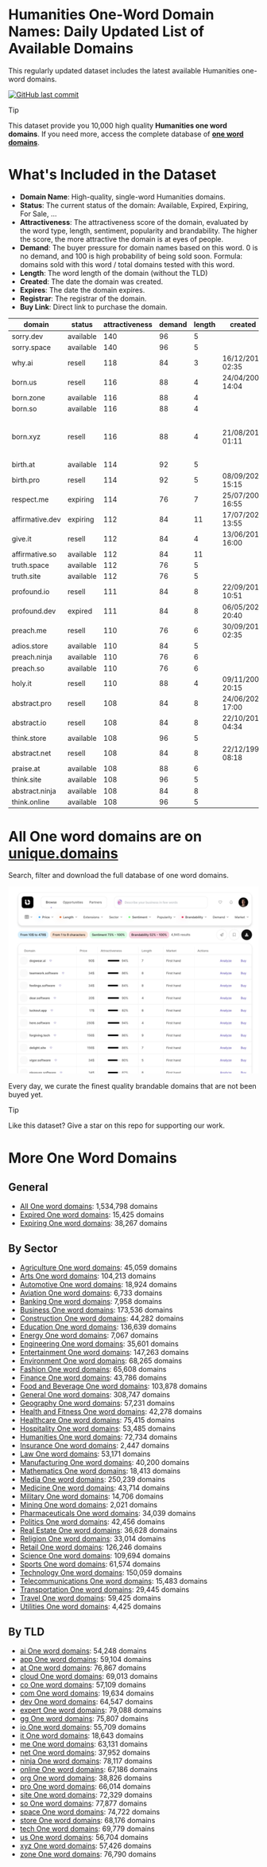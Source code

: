 
# **Humanities One-Word Domain Names**: Daily Updated List of Available Domains

This regularly updated dataset includes the latest available Humanities one-word domains.

[![GitHub last commit](https://img.shields.io/github/last-commit/UniqueDomains/humanities-oneword-domains.svg?style=flat)]() 

> [!TIP]
> This dataset provide you 10,000 high quality **Humanities one word domains**.
> If you need more, access the complete database of **[one word domains](https://unique.domains?utm_source=github&utm_medium=dataset&utm_campaign=Humanities&utm_content=description.top)**.

# What's Included in the Dataset

- **Domain Name**: High-quality, single-word Humanities domains.
- **Status**: The current status of the domain: Available, Expired, Expiring, For Sale, ...
- **Attractiveness**: The attractiveness score of the domain, evaluated by the word type, length, sentiment, popularity and brandability. The higher the score, the more attractive the domain is at eyes of people.
- **Demand**: The buyer pressure for domain names based on this word. 0 is no demand, and 100 is high probability of being sold soon. Formula: domains sold with this word / total domains tested with this word.
- **Length**: The word length of the domain (without the TLD)
- **Created**: The date the domain was created.
- **Expires**: The date the domain expires.
- **Registrar**: The registrar of the domain.
- **Buy Link**: Direct link to purchase the domain.

| domain          | status    | attractiveness | demand | length | created          | expires          | registrar                                   | sectors                               |
| --------------- | --------- | -------------- | ------ | ------ | ---------------- | ---------------- | ------------------------------------------- | ------------------------------------- |
| sorry.dev       | available | 140            | 96     | 5      |                  |                  |                                             | General,Humanities,Medicine           |
| sorry.space     | available | 140            | 96     | 5      |                  |                  |                                             | General,Humanities,Medicine           |
| why.ai          | resell    | 118            | 84     | 3      | 16/12/2017 02:35 | 15/09/2025 02:35 | Zenaida.cate.ai                             | Education,Humanities,Media            |
| born.us         | resell    | 116            | 88     | 4      | 24/04/2002 14:04 | 23/04/2026 23:59 | InternetX GmbH                              | Business,General,Humanities,Media     |
| born.zone       | available | 116            | 88     | 4      |                  |                  |                                             | Business,General,Humanities,Media     |
| born.so         | available | 116            | 88     | 4      |                  |                  |                                             | Business,General,Humanities,Media     |
| born.xyz        | resell    | 116            | 88     | 4      | 21/08/2015 01:11 | 21/08/2025 23:59 | GoDaddy Online Services Cayman Islands Ltd. | Business,General,Humanities,Media     |
| birth.at        | available | 114            | 92     | 5      |                  |                  |                                             | Healthcare,Humanities,Medicine        |
| birth.pro       | resell    | 114            | 92     | 5      | 08/09/2024 15:15 | 08/09/2025 15:15 | Sav.com, LLC - 26                           | Healthcare,Humanities,Medicine        |
| respect.me      | expiring  | 114            | 76     | 7      | 25/07/2008 16:55 | 25/07/2025 16:55 | GoDaddy.com, LLC                            | Business,Humanities,Law               |
| affirmative.dev | expiring  | 112            | 84     | 11     | 17/07/2023 13:55 | 17/07/2025 13:55 | GoDaddy.com, LLC                            | Education,General,Humanities,Media    |
| give.it         | resell    | 112            | 84     | 4      | 13/06/2016 16:00 | 13/06/2026 00:00 |                                             | Business,Education,General,Humanities |
| affirmative.so  | available | 112            | 84     | 11     |                  |                  |                                             | Education,General,Humanities,Media    |
| truth.space     | available | 112            | 76     | 5      |                  |                  |                                             | Humanities,Law,Media                  |
| truth.site      | available | 112            | 76     | 5      |                  |                  |                                             | Humanities,Law,Media                  |
| profound.io     | resell    | 111            | 84     | 8      | 22/09/2018 10:51 | 22/09/2025 10:51 | GoDaddy.com, LLC                            | Education,Humanities,Media            |
| profound.dev    | expired   | 111            | 84     | 8      | 06/05/2022 20:40 | 06/05/2025 20:40 | GoDaddy.com, LLC                            | Education,Humanities,Media            |
| preach.me       | resell    | 110            | 76     | 6      | 30/09/2011 02:35 | 30/09/2025 02:35 | Dynadot Inc                                 | Education,Humanities,Religion         |
| adios.store     | available | 110            | 84     | 5      |                  |                  |                                             | Arts,Humanities,Travel                |
| preach.ninja    | available | 110            | 76     | 6      |                  |                  |                                             | Education,Humanities,Religion         |
| preach.so       | available | 110            | 76     | 6      |                  |                  |                                             | Education,Humanities,Religion         |
| holy.it         | resell    | 110            | 88     | 4      | 09/11/2009 20:15 | 09/11/2025 00:00 |                                             | Arts,Humanities,Religion              |
| abstract.pro    | resell    | 108            | 84     | 8      | 24/06/2022 17:00 | 24/06/2026 17:00 | Epik LLC                                    | Arts,Humanities,Science               |
| abstract.io     | resell    | 108            | 84     | 8      | 22/10/2010 04:34 | 22/10/2025 04:34 | GoDaddy.com, LLC                            | Arts,Humanities,Science               |
| think.store     | available | 108            | 96     | 5      |                  |                  |                                             | Business,Education,General,Humanities |
| abstract.net    | resell    | 108            | 84     | 8      | 22/12/1999 08:18 | 22/12/2025 08:18 | GoDaddy.com, LLC                            | Arts,Humanities,Science               |
| praise.at       | available | 108            | 88     | 6      |                  |                  |                                             | Humanities,Media,Religion             |
| think.site      | available | 108            | 96     | 5      |                  |                  |                                             | Business,Education,General,Humanities |
| abstract.ninja  | available | 108            | 84     | 8      |                  |                  |                                             | Arts,Humanities,Science               |
| think.online    | available | 108            | 96     | 5      |                  |                  |                                             | Business,Education,General,Humanities |

# All One word domains are on [unique.domains](https://unique.domains?utm_source=github&utm_medium=dataset&utm_campaign=Humanities&utm_content=description.bottom)

Search, filter and download the full database of one word domains.

[![Access the only remaining good domain names, before your competitors.](https://github.com/UniqueDomains/humanities-oneword-domains/blob/main/unique.domains.jpg?raw=true)](https://unique.domains?utm_source=github&utm_medium=dataset&utm_campaign=Humanities&utm_content=description.image)

Every day, we curate the finest quality brandable domains that are not been buyed yet.

> [!TIP]
> Like this dataset? Give a star on this repo for supporting our work.

# More One Word Domains

## General

- [All One word domains](https://github.com/UniqueDomains/oneword-domains): 1,534,798 domains
- [Expired One word domains](https://github.com/UniqueDomains/expired-oneword-domains): 15,425 domains
- [Expiring One word domains](https://github.com/UniqueDomains/expiring-oneword-domains): 38,267 domains
## By Sector

- [Agriculture One word domains](https://github.com/UniqueDomains/agriculture-oneword-domains): 45,059 domains
- [Arts One word domains](https://github.com/UniqueDomains/arts-oneword-domains): 104,213 domains
- [Automotive One word domains](https://github.com/UniqueDomains/automotive-oneword-domains): 18,924 domains
- [Aviation One word domains](https://github.com/UniqueDomains/aviation-oneword-domains): 6,733 domains
- [Banking One word domains](https://github.com/UniqueDomains/banking-oneword-domains): 7,958 domains
- [Business One word domains](https://github.com/UniqueDomains/business-oneword-domains): 173,536 domains
- [Construction One word domains](https://github.com/UniqueDomains/construction-oneword-domains): 44,282 domains
- [Education One word domains](https://github.com/UniqueDomains/education-oneword-domains): 136,639 domains
- [Energy One word domains](https://github.com/UniqueDomains/energy-oneword-domains): 7,067 domains
- [Engineering One word domains](https://github.com/UniqueDomains/engineering-oneword-domains): 35,601 domains
- [Entertainment One word domains](https://github.com/UniqueDomains/entertainment-oneword-domains): 147,263 domains
- [Environment One word domains](https://github.com/UniqueDomains/environment-oneword-domains): 68,265 domains
- [Fashion One word domains](https://github.com/UniqueDomains/fashion-oneword-domains): 65,608 domains
- [Finance One word domains](https://github.com/UniqueDomains/finance-oneword-domains): 43,786 domains
- [Food and Beverage One word domains](https://github.com/UniqueDomains/food-and-beverage-oneword-domains): 103,878 domains
- [General One word domains](https://github.com/UniqueDomains/general-oneword-domains): 308,747 domains
- [Geography One word domains](https://github.com/UniqueDomains/geography-oneword-domains): 57,231 domains
- [Health and Fitness One word domains](https://github.com/UniqueDomains/health-and-fitness-oneword-domains): 42,278 domains
- [Healthcare One word domains](https://github.com/UniqueDomains/healthcare-oneword-domains): 75,415 domains
- [Hospitality One word domains](https://github.com/UniqueDomains/hospitality-oneword-domains): 53,485 domains
- [Humanities One word domains](https://github.com/UniqueDomains/humanities-oneword-domains): 72,734 domains
- [Insurance One word domains](https://github.com/UniqueDomains/insurance-oneword-domains): 2,447 domains
- [Law One word domains](https://github.com/UniqueDomains/law-oneword-domains): 53,171 domains
- [Manufacturing One word domains](https://github.com/UniqueDomains/manufacturing-oneword-domains): 40,200 domains
- [Mathematics One word domains](https://github.com/UniqueDomains/mathematics-oneword-domains): 18,413 domains
- [Media One word domains](https://github.com/UniqueDomains/media-oneword-domains): 250,239 domains
- [Medicine One word domains](https://github.com/UniqueDomains/medicine-oneword-domains): 43,714 domains
- [Military One word domains](https://github.com/UniqueDomains/military-oneword-domains): 14,706 domains
- [Mining One word domains](https://github.com/UniqueDomains/mining-oneword-domains): 2,021 domains
- [Pharmaceuticals One word domains](https://github.com/UniqueDomains/pharmaceuticals-oneword-domains): 34,039 domains
- [Politics One word domains](https://github.com/UniqueDomains/politics-oneword-domains): 42,456 domains
- [Real Estate One word domains](https://github.com/UniqueDomains/real-estate-oneword-domains): 36,628 domains
- [Religion One word domains](https://github.com/UniqueDomains/religion-oneword-domains): 33,014 domains
- [Retail One word domains](https://github.com/UniqueDomains/retail-oneword-domains): 126,246 domains
- [Science One word domains](https://github.com/UniqueDomains/science-oneword-domains): 109,694 domains
- [Sports One word domains](https://github.com/UniqueDomains/sports-oneword-domains): 61,574 domains
- [Technology One word domains](https://github.com/UniqueDomains/technology-oneword-domains): 150,059 domains
- [Telecommunications One word domains](https://github.com/UniqueDomains/telecommunications-oneword-domains): 15,483 domains
- [Transportation One word domains](https://github.com/UniqueDomains/transportation-oneword-domains): 29,445 domains
- [Travel One word domains](https://github.com/UniqueDomains/travel-oneword-domains): 59,425 domains
- [Utilities One word domains](https://github.com/UniqueDomains/utilities-oneword-domains): 4,425 domains
## By TLD

- [ai One word domains](https://github.com/UniqueDomains/ai-oneword-domains): 54,248 domains
- [app One word domains](https://github.com/UniqueDomains/app-oneword-domains): 59,104 domains
- [at One word domains](https://github.com/UniqueDomains/at-oneword-domains): 76,867 domains
- [cloud One word domains](https://github.com/UniqueDomains/cloud-oneword-domains): 69,013 domains
- [co One word domains](https://github.com/UniqueDomains/co-oneword-domains): 57,109 domains
- [com One word domains](https://github.com/UniqueDomains/com-oneword-domains): 19,634 domains
- [dev One word domains](https://github.com/UniqueDomains/dev-oneword-domains): 64,547 domains
- [expert One word domains](https://github.com/UniqueDomains/expert-oneword-domains): 79,088 domains
- [gg One word domains](https://github.com/UniqueDomains/gg-oneword-domains): 75,807 domains
- [io One word domains](https://github.com/UniqueDomains/io-oneword-domains): 55,709 domains
- [it One word domains](https://github.com/UniqueDomains/it-oneword-domains): 18,643 domains
- [me One word domains](https://github.com/UniqueDomains/me-oneword-domains): 63,131 domains
- [net One word domains](https://github.com/UniqueDomains/net-oneword-domains): 37,952 domains
- [ninja One word domains](https://github.com/UniqueDomains/ninja-oneword-domains): 78,117 domains
- [online One word domains](https://github.com/UniqueDomains/online-oneword-domains): 67,186 domains
- [org One word domains](https://github.com/UniqueDomains/org-oneword-domains): 38,826 domains
- [pro One word domains](https://github.com/UniqueDomains/pro-oneword-domains): 66,014 domains
- [site One word domains](https://github.com/UniqueDomains/site-oneword-domains): 72,329 domains
- [so One word domains](https://github.com/UniqueDomains/so-oneword-domains): 77,877 domains
- [space One word domains](https://github.com/UniqueDomains/space-oneword-domains): 74,722 domains
- [store One word domains](https://github.com/UniqueDomains/store-oneword-domains): 68,176 domains
- [tech One word domains](https://github.com/UniqueDomains/tech-oneword-domains): 69,779 domains
- [us One word domains](https://github.com/UniqueDomains/us-oneword-domains): 56,704 domains
- [xyz One word domains](https://github.com/UniqueDomains/xyz-oneword-domains): 57,426 domains
- [zone One word domains](https://github.com/UniqueDomains/zone-oneword-domains): 76,790 domains
        